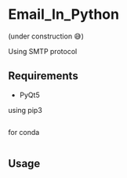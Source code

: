 # Email_In_Python

(under construction :sweat_smile:)

Using SMTP protocol 


## Requirements

- PyQt5

using pip3
```pip3 install pyqt5
```

for conda
``` conda install -c dsdale24 pyqt5 
```
## Usage

``` python main.py
```


